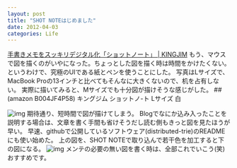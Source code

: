 ```yaml
---
layout: post
title: "SHOT NOTEはじめました"
date: 2012-04-03
categories: Life
---
```

 [手書きメモをスッキリデジタル化「ショットノート」 | KINGJIM](http://www.kingjim.co.jp/sp/shotnote/)
もう、マウスで図を描くのがいやになった。ちょっとした図を描く時は時間をかけたくない。
というわけで、究極のUIである紙とペンを使うことにした。
写真はLサイズで、MacBook Proの13インチと比べてもそんなに大きくないので、机を占有しない。
実際に描いてみると、Mサイズでも十分図が描けそうな感じがした。
 ##(amazon B004JF4P58) キングジム ショットノ-ト Lサイズ 白

 ![img](http://pix.am/EuYe.png)
期待通り、短時間で図が描けてしまう。
Blogでなにか込み入ったことを説明する場合は、文章を書く手間も省けそうだし読む側もきっと図を見たほうが早い。
早速、githubで公開しているソフトウェア(distributed-trie)のREADMEにも使い始めた。
上の図を、SHOT NOTEで取り込んで若干色を加工すると下の図になる。
 ![img](http://pix.am/urEv.png)
メンテの必要の無い図を書く時は、全部これでいこう(笑)
おすすめです。
